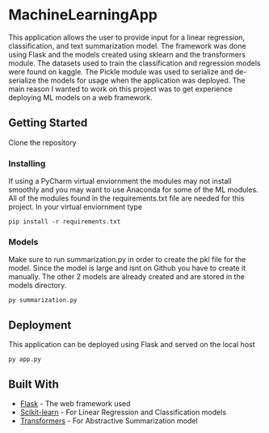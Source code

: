 # MachineLearningApp

This application allows the user to provide input for a linear regression, classification, and text summarization model. The framework was done using Flask and the models created using sklearn and the transformers module. The datasets used to train the classification and regression models were found on kaggle. The Pickle module was used to serialize and de-serialize the models for usage when the application was deployed. The main reason I wanted to work on this project was to get experience deploying ML models on a web framework.

## Getting Started

Clone the repository

### Installing

If using a PyCharm virtual enviornment the modules may not install smoothly and you may want to use Anaconda for 
some of the ML modules. 
All of the modules found in the requirements.txt file are needed for this project. In your virtual enviornment type

```
pip install -r requirements.txt
```
### Models

Make sure to run summarization.py in order to create the pkl file for the model. Since the model is large and isnt
on Github you have to create it manually. The other 2 models are already created and are stored in the models directory.

```
py summarization.py
```

## Deployment

This application can be deployed using Flask and served on the local host

```
py app.py
```

## Built With

* [Flask](https://flask.palletsprojects.com/en/1.1.x/) - The web framework used
* [Scikit-learn](https://scikit-learn.org/stable/) - For Linear Regression and Classification models
* [Transformers](https://pypi.org/project/transformers/) - For Abstractive Summarization model
